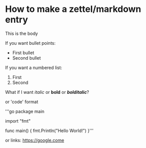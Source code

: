 # How to make a zettel/markdown entry

This is the body

If you want bullet points:

* First bullet
* Second bullet

If you want a numbered list: 

1. First
2. Second

What if I want *italic* or **bold** or ***bolditalic***?

or 'code' format

'''go
package main

import "fmt"

func main() {
  fmt.Println("Hello World!")
}'''

or links: 
https://google.come
